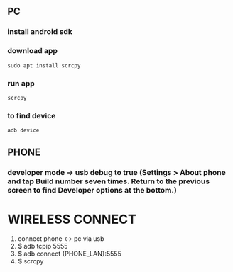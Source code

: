 
## PC 
### install android sdk
### download app
    sudo apt install scrcpy
### run app
    scrcpy
### to find device
    adb device
 
## PHONE
### developer mode -> usb debug to true (Settings > About phone and tap Build number seven times. Return to the previous screen to find Developer options at the bottom.)


# WIRELESS CONNECT
1. connect phone <-> pc via usb
2. $ adb tcpip 5555
3. $ adb connect {PHONE_LAN}:5555
4. $ scrcpy
